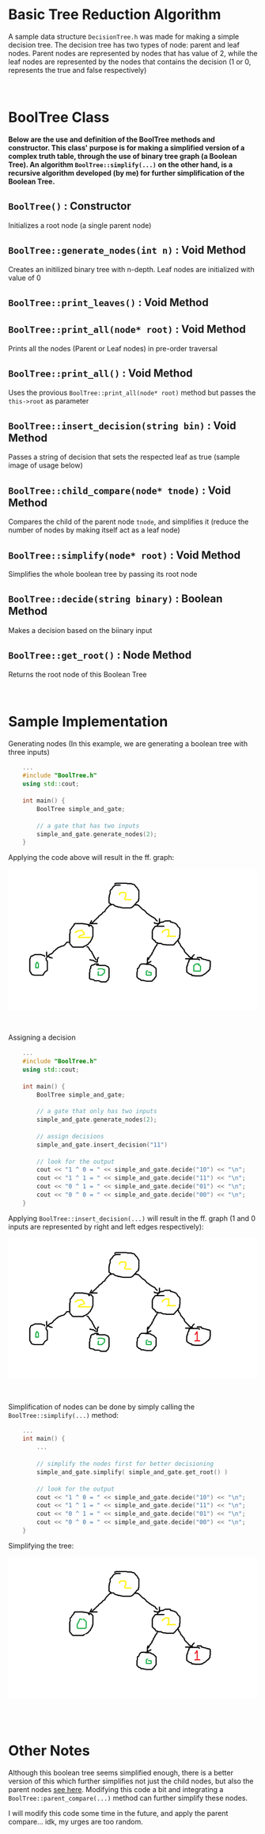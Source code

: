 # Basic Tree Reduction Algorithm
A sample data structure `DecisionTree.h` was made for making a simple decision tree. The decision tree has two types of node: parent and leaf nodes. Parent nodes are represented by nodes that has value of 2, while the leaf nodes are represented by the nodes that contains the decision (1 or 0, represents the true and false respectively)

<br/>

# BoolTree Class
**Below are the use and definition of the BoolTree methods and constructor. This class' purpose is for making a simplified version of a complex truth table, through the use of binary tree graph (a Boolean Tree). An algorithm `BoolTree::simplify(...)` on the other hand, is a recursive algorithm developed (by me) for further simplification of the Boolean Tree.**

## `BoolTree()` : Constructor
Initializes a root node (a single parent node)

## `BoolTree::generate_nodes(int n)` : Void Method
Creates an initilized binary tree with n-depth. Leaf nodes are initialized with value of 0

## `BoolTree::print_leaves()` : Void Method

## `BoolTree::print_all(node* root)` : Void Method
Prints all the nodes (Parent or Leaf nodes) in pre-order traversal

## `BoolTree::print_all()` : Void Method
Uses the provious `BoolTree::print_all(node* root)` method but passes the `this->root` as parameter

## `BoolTree::insert_decision(string bin)` : Void Method
Passes a string of decision that sets the respected leaf as true (sample image of usage below)

## `BoolTree::child_compare(node* tnode)` : Void Method
Compares the child of the parent node `tnode`, and simplifies it (reduce the number of nodes by making itself act as a leaf node)

## `BoolTree::simplify(node* root)` : Void Method
Simplifies the whole boolean tree by passing its root node

## `BoolTree::decide(string binary)` : Boolean Method
Makes a decision based on the biinary input

## `BoolTree::get_root()` : Node Method
Returns the root node of this Boolean Tree

<br/>

# Sample Implementation
Generating nodes (In this example, we are generating a boolean tree with three inputs)
```C++
	...
	#include "BoolTree.h"
	using std::cout;

	int main() {
		BoolTree simple_and_gate;

		// a gate that has two inputs
		simple_and_gate.generate_nodes(2);
	}
```
Applying the code above will result in the ff. graph:

![BoolTree Graph](/Images/node_image_1.png "Node Generated with depth of 2 (2 inputs)")

<br/>

Assigning a decision
```C++
	...
	#include "BoolTree.h"
	using std::cout;

	int main() {
		BoolTree simple_and_gate;

		// a gate that only has two inputs
		simple_and_gate.generate_nodes(2);

		// assign decisions
		simple_and_gate.insert_decision("11")

		// look for the output
		cout << "1 ^ 0 = " << simple_and_gate.decide("10") << "\n";
		cout << "1 ^ 1 = " << simple_and_gate.decide("11") << "\n";
		cout << "0 ^ 1 = " << simple_and_gate.decide("01") << "\n";
		cout << "0 ^ 0 = " << simple_and_gate.decide("00") << "\n";
	}
```

Applying `BoolTree::insert_decision(...)` will result in the ff. graph (1 and 0 inputs are represented by right and left edges respectively):

![Bool Tree Graph with decision](/Images/node_image_2.png "Inserted true on decision '11'")

<br/>

Simplification of nodes can be done by simply calling the `BoolTree::simplify(...)` method:
```C++
	...
	int main() {
		...

		// simplify the nodes first for better decisioning
		simple_and_gate.simplify( simple_and_gate.get_root() )

		// look for the output
		cout << "1 ^ 0 = " << simple_and_gate.decide("10") << "\n";
		cout << "1 ^ 1 = " << simple_and_gate.decide("11") << "\n";
		cout << "0 ^ 1 = " << simple_and_gate.decide("01") << "\n";
		cout << "0 ^ 0 = " << simple_and_gate.decide("00") << "\n";
	}
```

Simplifying the tree:

![Simplified bool tree](/Images/node_image_3.png "Simplified version of the tree above")

<br/>
<br/>

# Other Notes
Although this boolean tree seems simplified enough, there is a better version of this which further simplifies not just the child nodes, but also the
parent nodes [see here](https://daixieit.com/article/index/id/1170). Modifying this code a bit and integrating a `BoolTree::parent_compare(...)` method can further simplify these nodes.

I will modify this code some time in the future, and apply the parent compare... idk, my urges are too random.